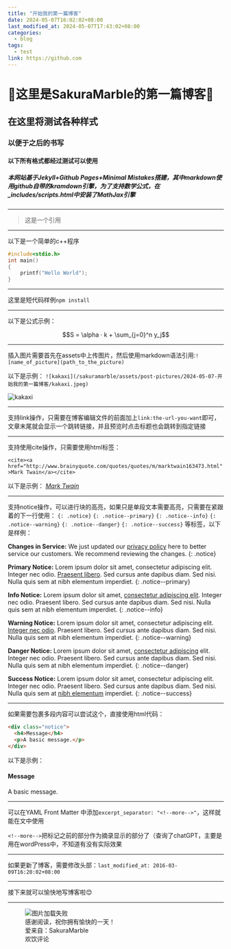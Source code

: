 ```yaml
---
title: "开始我的第一篇博客"
date: 2024-05-07T16:02:02+08:00
last_modified_at: 2024-05-07T17:43:02+08:00
categories:
  - blog
tags:
  - test
link: https://github.com
---
```


# 🥳这里是SakuraMarble的第一篇博客🥳

## 在这里将测试各种样式

### 以便于之后的书写

#### 以下所有格式都经过测试可以使用

##### 本网站基于Jekyll+Github Pages+Minimal Mistakes搭建，其中markdown使用github自带的kramdown引擎，为了支持数学公式，在_includes/scripts.html中安装了MathJax引擎

---
> 这是一个引用

---
以下是一个简单的c++程序

```c++
#include<stdio.h>
int main()
{
    printf("Hello World");
}
```
---

这里是短代码样例`npm install`

---

以下是公式示例：

$$S = \alpha · k + \sum_{j=0}^n y_j$$

---
插入图片需要首先在assets中上传图片，然后使用markdown语法引用:`![name_of_picture](path_to_the_picture)`

以下是示例：
`![kakaxi](/sakuramarble/assets/post-pictures/2024-05-07-开始我的第一篇博客/kakaxi.jpeg)`

![kakaxi](/sakuramarble/assets/post-pictures/2024-05-07-开始我的第一篇博客/kakaxi.jpeg)

---
支持link操作，只需要在博客编辑文件的前面加上`link:the-url-you-want`即可，文章末尾就会显示一个跳转链接，并且预览时点击标题也会跳转到指定链接

---
支持使用cite操作，只需要使用html标签：

`<cite><a href="http://www.brainyquote.com/quotes/quotes/m/marktwain163473.html">Mark Twain</a></cite>`

以下是示例：
<cite><a href="http://www.brainyquote.com/quotes/quotes/m/marktwain163473.html">Mark Twain</a></cite>

---
支持notice操作，可以进行块的高亮，如果只是单段文本需要高亮，只需要在紧跟着的下一行使用：
`{: .notice}` `{: .notice--primary}` `{: .notice--info}`  `{: .notice--warning}`  `{: .notice--danger}` `{: .notice--success}` 等标签，以下是样例：

**Changes in Service:** We just updated our [privacy policy](#) here to better service our customers. We recommend reviewing the changes.
{: .notice}

**Primary Notice:** Lorem ipsum dolor sit amet, consectetur adipiscing elit. Integer nec odio. [Praesent libero](#). Sed cursus ante dapibus diam. Sed nisi. Nulla quis sem at nibh elementum imperdiet.
{: .notice--primary}

**Info Notice:** Lorem ipsum dolor sit amet, [consectetur adipiscing elit](#). Integer nec odio. Praesent libero. Sed cursus ante dapibus diam. Sed nisi. Nulla quis sem at nibh elementum imperdiet.
{: .notice--info}

**Warning Notice:** Lorem ipsum dolor sit amet, consectetur adipiscing elit. [Integer nec odio](#). Praesent libero. Sed cursus ante dapibus diam. Sed nisi. Nulla quis sem at nibh elementum imperdiet.
{: .notice--warning}

**Danger Notice:** Lorem ipsum dolor sit amet, [consectetur adipiscing](#) elit. Integer nec odio. Praesent libero. Sed cursus ante dapibus diam. Sed nisi. Nulla quis sem at nibh elementum imperdiet.
{: .notice--danger}

**Success Notice:** Lorem ipsum dolor sit amet, consectetur adipiscing elit. Integer nec odio. Praesent libero. Sed cursus ante dapibus diam. Sed nisi. Nulla quis sem at [nibh elementum](#) imperdiet.
{: .notice--success}

---
如果需要包裹多段内容可以尝试这个，直接使用html代码：

```html
<div class="notice">
  <h4>Message</h4>
  <p>A basic message.</p>
</div>
```
以下是示例：

<div class="notice">
  <h4>Message</h4>
  <p>A basic message.</p>
</div>

---
可以在YAML Front Matter 中添加`excerpt_separator: "<!--more-->"`，这样就能在文中使用

`<!--more-->`把标记之前的部分作为摘录显示的部分了（查询了chatGPT，主要是用在wordPress中，不知道有没有实际效果

---
如果更新了博客，需要修改头部：`last_modified_at: 2016-03-09T16:20:02+08:00`

---
接下来就可以愉快地写博客啦😊

---
<figure>
  <img src="/sakuramarble/assets/images/thanks.png" alt="图片加载失败">
  <figcaption>
  感谢阅读，祝你拥有愉快的一天！
  <br>
  爱来自：SakuraMarble
  <br>
  欢饮评论
  </figcaption>
</figure>

<script src="https://utteranc.es/client.js"
        repo="SakuraMarble/sakuramarble"
        issue-term="pathname"
        label="✨"
        theme="github-dark"
        crossorigin="anonymous"
        async>
</script>
